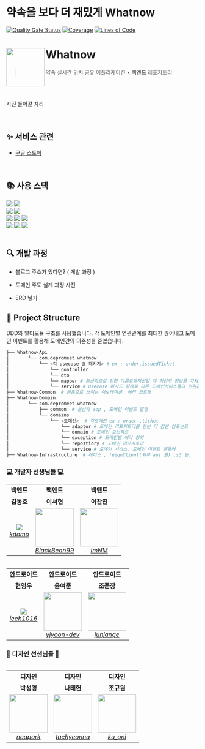 # 약속을 보다 더 재밌게 Whatnow

[![Quality Gate Status](https://sonarcloud.io/api/project_badges/measure?project=depromeet_Whatnow-Api&metric=alert_status)](https://sonarcloud.io/summary/new_code?id=depromeet_Whatnow-Api)
[![Coverage](https://sonarcloud.io/api/project_badges/measure?project=depromeet_Whatnow-Api&metric=coverage)](https://sonarcloud.io/summary/new_code?id=depromeet_Whatnow-Api)
[![Lines of Code](https://sonarcloud.io/api/project_badges/measure?project=depromeet_Whatnow-Api&metric=ncloc)](https://sonarcloud.io/summary/new_code?id=depromeet_Whatnow-Api)


# Whatnow<img src="https://play-lh.googleusercontent.com/NfEaR4D-qhL5eXJ8bRF5nY75Z6bCcbsa4XQ7334kuhI3GblNU_Q0hmI9YM6pid7cv2k=w480-h960-rw" align=left width=100>

> 약속 실시간 위치 공유 어플리케이션 • <b>백엔드</b> 레포지토리

<br/>

<br/>

사진 들어갈 자리

<br/>

## ✨ 서비스 관련
- [구글 스토어](https://play.google.com/store/apps/details?id=com.depromeet.whatnow)


<br>

## 📚 사용 스택
<div align="left">
<div>
<img src="https://img.shields.io/badge/Spring Boot-6DB33F?style=flat-square&logo=Spring Boot&logoColor=white">
<img src="https://img.shields.io/badge/Gradle-02303A?style=flat-square&logo=Gradle&logoColor=white">
</div>

<div>
<img src="https://img.shields.io/badge/MySQL-4479A1.svg?style=flat-square&logo=MySQL&logoColor=white">
<img src="https://img.shields.io/badge/Redis-DC382D?style=flat-square&logo=Redis&logoColor=white">
</div>

<div>
<img src="https://img.shields.io/badge/Amazon AWS-232F3E?style=flat-square&logo=Amazon AWS&logoColor=white">
<img src="https://img.shields.io/badge/Docker-2496ED?style=flat-square&logo=Docker&logoColor=white">
<img src="https://img.shields.io/badge/JSON Web Tokens-000000?style=flat-square&logo=JSON Web Tokens&logoColor=white">
</div>

<div>
<img src="https://img.shields.io/badge/SonarCloud-F3702A?style=flat-square&logo=SonarCloud&logoColor=white">
<img src="https://img.shields.io/badge/Amazon CloudWatch-FF4F8B?style=flat-square&logo=Amazon CloudWatch&logoColor=white">
<img src="https://img.shields.io/badge/Slack-4A154B?style=flat-square&logo=slack&logoColor=white">
</div>

</div>

<br/>



## 🔍 개발 과정
- 블로그 주소가 있다면? ( 개발 과정 )

- 도메인 주도 설계 과정 사진

- ERD 넣기




## 📁 Project Structure
DDD와 멀티모듈 구조를 사용했습니다.
각 도메인별 연관관계를 최대한 끊어내고
도메인 이벤트를 활용해 도메인간의 의존성을 줄였습니다.
```bash
├── Whatnow-Api  
│       └── com.depromeet.whatnow 
│           └── <각 usecase 별 패키지> # ex : order,issuedTicket
│               └── controller
│               └── dto
│               └── mapper # 분산락으로 인한 다른트랜잭션일 때 최신의 정보를 가져오기 위함
│               └── service # usecase 파사드 형태로 다른 도메인서비스들의 반환값을 모아 응답값 생성
├── Whatnow-Common  # 공통으로 쓰이는 어노테이션, 에러 코드등
├── Whatnow-Domain   
│       └── com.depromeet.whatnow     
│           ├── common  # 분산락 aop , 도메인 이벤트 발행
│           └── domains 
│               └── <도메인>  # 각도메인 ex : order ,ticket
│                   └── adaptor # 도메인 리포지토리를 한번 더 감싼 컴포넌트
│                   └── domain # 도메인 오브젝트
│                   └── exception # 도메인별 에러 정의
│                   └── repostiory # 도메인 리포지토리
│                   └── service # 도메인 서비스, 도메인 이벤트 핸들러
├── Whatnow-Infrastructure  # 레디스 , feignClient(외부 api 콜) ,s3 등.
```


### 💻 개발자 선생님들 💻
<table>
    <tr align="center">
        <td><B>백엔드</B></td>
        <td><B>백엔드</B></td>
        <td><B>백엔드</B></td>
    </tr>
    <tr align="center">
        <td><B>김동호</B></td>
        <td><B>이서현</B></td>
        <td><B>이찬진</B></td>
    </tr>
    <tr align="center">
        <td>
            <img src="https://github.com/kdomo.png?size=100">
            <br>
            <a href="https://github.com/kdomo"><I>kdomo</I></a>
        </td>
        <td>
            <img src="https://github.com/BlackBean99.png?size=100" width="100">
            <br>
            <a href="https://github.com/BlackBean99"><I>BlackBean99</I></a>
        </td>
        <td>
            <img src="https://github.com/ImNM.png?size=100" width="100">
            <br>
            <a href="https://github.com/ImNM"><I>ImNM</I></a>
        </td>
    </tr>
<table>
<table>
    <tr align="center">
        <td><B>안드로이드</B></td>
        <td><B>안드로이드</B></td>
        <td><B>안드로이드</B></td>
    </tr>
    <tr align="center">
        <td><B>현영우</B></td>
        <td><B>윤여준</B></td>
        <td><B>조준장</B></td>
    </tr>
    <tr align="center">
        <td>
            <img src="https://github.com/ieeh1016.png?size=100">
            <br>
            <a href="https://github.com/ieeh1016"><I>ieeh1016</I></a>
        </td>
        <td>
            <img src="https://github.com/yjyoon-dev.png?size=100" width="100">
            <br>
            <a href="https://github.com/yjyoon-dev"><I>yjyoon-dev</I></a>
        </td>
        <td>
            <img src="https://github.com/junjange.png?size=100" width="100">
            <br>
            <a href="https://github.com/junjange"><I>junjange</I></a>
        </td>
    </tr>
<table>


### 🎨 디자인 선생님들 🎨

<table>
    <tr align="center">
        <td><B>디자인</B></td>
        <td><B>디자인</B></td>
        <td><B>디자인</B></td>
    </tr>
    <tr align="center">
        <td><B>박성경</B></td>
        <td><B>나태현</B></td>
        <td><B>조규원</B></td>
    </tr>
    <tr align="center">
        <td>
            <img src="https://mir-s3-cdn-cf.behance.net/user/100/d346a7453045023.649e225b6c5ba.png" width="100">
            <br>
            <a href="https://www.behance.net/noapark"><I>noapark</I></a>
        </td>
        <td>
            <img src="https://mir-s3-cdn-cf.behance.net/user/230/6c5574362427819.634c1e2990f81.jpg" width="100">
            <br>
            <a href="https://www.behance.net/taehyeonna"><I>taehyeonna</I></a>
        </td>
        <td>
            <img src="https://mir-s3-cdn-cf.behance.net/user/230/757a7f616212273.648282d296b12.jpg" width="100">
            <br>
            <a href="https://www.behance.net/ku_oni"><I>ku_oni</I></a>
        </td>
    </tr>
<table>